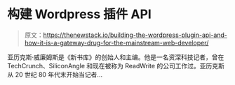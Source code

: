# 构建 Wordpress 插件 API

> 原文：<https://thenewstack.io/building-the-wordpress-plugin-api-and-how-it-is-a-gateway-drug-for-the-mainstream-web-developer/>

亚历克斯·威廉姆斯是《新书库》的创始人和主编。他是一名资深科技记者，曾在 TechCrunch、SiliconAngle 和现在被称为 ReadWrite 的公司工作过。亚历克斯从 20 世纪 80 年代末开始当记者...